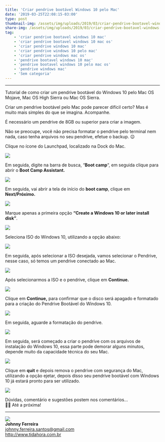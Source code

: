 ```yaml
---
title: 'Criar pendrive bootável Windows 10 pelo Mac'
date: '2019-03-25T22:08:15-03:00'
type: post
thumbnail-img: /assets/img/uploads/2019/03/criar-pendrive-bootavel-windows-10-pelo-mac-os.png
share-img: /assets/img/uploads/2019/03/criar-pendrive-bootavel-windows-10-pelo-mac-os.png
tag:
    - 'criar pendrive bootavel windows 10 mac'
    - 'criar pendrive bootavel windows 10 mac os'
    - 'criar pendrive windows 10 mac'
    - 'criar pendrive windows 10 pelo mac'
    - 'criar pendrive windows mac os'
    - 'pendrive bootavel windows 10 mac'
    - 'pendrive bootavel windows 10 pelo mac os'
    - 'pendrive windows mac'
    - 'Sem categoria'
---
```


- - - - - -
Tutorial de como criar um pendrive bootável do Windows 10 pelo Mac OS Mojave, Mac OS High Sierra ou Mac OS Sierra.

Criar um pendrive bootável pelo Mac pode parecer difícil certo? Mas é muito mais simples do que se imagina. Acompanhe.

É necessário um pendrive de 8GB ou superior para criar a imagem.

Não se preocupe, você não precisa formatar o pendrive pelo terminal nem nada, caso tenha arquivos no seu pendrive, efetue o backup. 😉

Clique no ícone do Launchpad, localizado na Dock do Mac.

![](/assets/img/uploads/2019/03/criar-pendrive-bootavel-windows-10-pelo-mac-os-1.png)

Em seguida, digite na barra de busca, “**Boot camp**“, em seguida clique para abrir o **Boot Camp Assistant.**

![](/assets/img/uploads/2019/03/criar-pendrive-bootavel-windows-10-pelo-mac-os-2.png)

Em seguida, vai abrir a tela de início do **boot camp**, clique em **Next/Próximo.**

![](/assets/img/uploads/2019/03/criar-pendrive-bootavel-windows-10-pelo-mac-os-3.png)

Marque apenas a primeira opção **“Create a Windows 10 or later install disk”**.

![](/assets/img/uploads/2019/03/criar-pendrive-bootavel-windows-10-pelo-mac-os-4.png)

Seleciona ISO do Windows 10, utilizando a opção abaixo:

![](/assets/img/uploads/2019/03/criar-pendrive-bootavel-windows-10-pelo-mac-os-5.png)

Em seguida, após selecionar a ISO desejada, vamos selecionar o Pendrive, nesse caso, só temos um pendrive conectado ao Mac.

![](/assets/img/uploads/2019/03/criar-pendrive-bootavel-windows-10-pelo-mac-os-6.png)

Após selecionarmos a ISO e o pendrive, clique em **Continue.**

![](/assets/img/uploads/2019/03/criar-pendrive-bootavel-windows-10-pelo-mac-os-7.png)

Clique em **Continue,** para confirmar que o disco será apagado e formatado para a criação do Pendrive Bootável do Windows 10.

![](/assets/img/uploads/2019/03/criar-pendrive-bootavel-windows-10-pelo-mac-os-8.png)

Em seguida, aguarde a formatação do pendrive.

![](/assets/img/uploads/2019/03/criar-pendrive-bootavel-windows-10-pelo-mac-os-9.png)

Em seguida, será começado a criar o pendrive com os arquivos de instalação do Windows 10, essa parte pode demorar alguns minutos, depende muito da capacidade técnica do seu Mac.

![](/assets/img/uploads/2019/03/criar-pendrive-bootavel-windows-10-pelo-mac-os-10.png)

Clique em **quit** e depois remova o pendrive com segurança do Mac, utilizando a opção ejetar, depois disso seu pendrive bootável com Windows 10 já estará pronto para ser utilizado.

![](/assets/img/uploads/2019/03/criar-pendrive-bootavel-windows-10-pelo-mac-11.png)

Dúvidas, comentário e sugestões postem nos comentários…  
👋🏼 Até a próxima!

- - - - - -

![](/assets/img/uploads/2019/02/foto-redonda.png)  
**Johnny Ferreira**  
<johnny.ferreira.santos@gmail.com>  
<http://www.tidahora.com.br>
